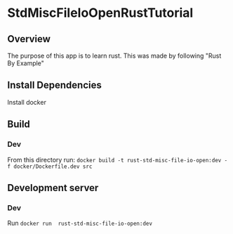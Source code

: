# StdMiscFileIoOpenRustTutorial

## Overview
The purpose of this app is to learn rust. This was made by following "Rust By Example"

## Install Dependencies
Install docker

## Build
### Dev
From this directory run: `docker build -t rust-std-misc-file-io-open:dev -f docker/Dockerfile.dev src`

## Development server
### Dev
Run `docker run  rust-std-misc-file-io-open:dev`